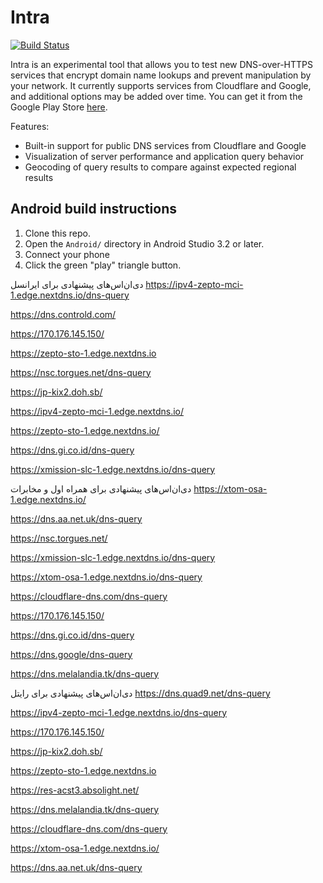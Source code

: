 # Intra
[![Build Status](https://travis-ci.org/Jigsaw-Code/Intra.svg?branch=master)](https://travis-ci.org/Jigsaw-Code/Intra)

Intra is an experimental tool that allows you to test new DNS-over-HTTPS
services that encrypt domain name lookups and prevent manipulation by your
network. It currently supports services from Cloudflare and Google, and
additional options may be added over time.  You can get it from the
Google Play Store [here](https://play.google.com/store/apps/details?id=app.intra).

Features:
* Built-in support for public DNS services from Cloudflare and Google
* Visualization of server performance and application query behavior
* Geocoding of query results to compare against expected regional results

## Android build instructions

1. Clone this repo.
2. Open the `Android/` directory in Android Studio 3.2 or later.
3. Connect your phone
4. Click the green "play" triangle button.

دی‌ان‌اس‌های پیشنهادی برای ایرانسل
https://ipv4-zepto-mci-1.edge.nextdns.io/dns-query

https://dns.controld.com/

https://170.176.145.150/

https://zepto-sto-1.edge.nextdns.io

https://nsc.torgues.net/dns-query

https://jp-kix2.doh.sb/

https://ipv4-zepto-mci-1.edge.nextdns.io/

https://zepto-sto-1.edge.nextdns.io/

https://dns.gi.co.id/dns-query

https://xmission-slc-1.edge.nextdns.io/dns-query


دی‌ان‌اس‌های پیشنهادی برای همراه اول و مخابرات
https://xtom-osa-1.edge.nextdns.io/

https://dns.aa.net.uk/dns-query

https://nsc.torgues.net/

https://xmission-slc-1.edge.nextdns.io/dns-query

https://xtom-osa-1.edge.nextdns.io/dns-query

https://cloudflare-dns.com/dns-query

https://170.176.145.150/

https://dns.gi.co.id/dns-query

https://dns.google/dns-query

https://dns.melalandia.tk/dns-query


دی‌ان‌اس‌های پیشنهادی برای رایتل
https://dns.quad9.net/dns-query

https://ipv4-zepto-mci-1.edge.nextdns.io/dns-query

https://170.176.145.150/

https://jp-kix2.doh.sb/

https://zepto-sto-1.edge.nextdns.io

https://res-acst3.absolight.net/

https://dns.melalandia.tk/dns-query

https://cloudflare-dns.com/dns-query

https://xtom-osa-1.edge.nextdns.io/

https://dns.aa.net.uk/dns-query

